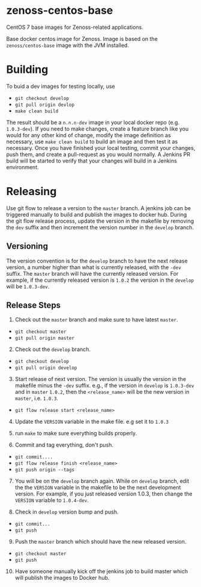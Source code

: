 # zenoss-centos-base

CentOS 7 base images for Zenoss-related applications.

Base docker centos image for Zenoss. Image is based on the `zenoss/centos-base` image with the JVM installed.

# Building
To buid a dev images for testing locally, use
  * `git checkout develop`
  * `git pull origin devlop`
  * `make clean build`

The result should be a `n.n.n-dev` image in your local docker repo (e.g. `1.0.3-dev`).   If you need to make changes, create
a feature branch like you would for any other kind of change, modify the image definition as necessary, use `make clean build` to
build an image and then test it as necessary.   Once you have finished your local testing, commit your changes, push them,
and create a pull-request as you would normally. A Jenkins PR build will be started to verify that your changes will build in
a Jenkins environment.

# Releasing
Use git flow to release a version to the `master` branch. A jenkins job can be triggered manually to build and publish the
images to docker hub.  During the git flow release process, update the version in the makefile by removing the `dev`
suffix and then increment the version number in the `develop` branch.

## Versioning

The version convention is for the `develop` branch to have the next release version, a number higher than what is
 currently released, with the `-dev` suffix. The `master` branch will have the currently released version.  For
 example, if the currently released version is `1.0.2` the version in the `develop` will be `1.0.3-dev`.

## Release Steps

1. Check out the `master` branch and make sure to have latest `master`.
  * `git checkout master`
  * `git pull origin master`

2. Check out the `develop` branch.
  * `git checkout develop`
  * `git pull origin develop`

3. Start release of next version. The version is usually the version in the makefile minus the `-dev` suffix.  e.g., if the version
  in `develop` is `1.0.3-dev` and in `master` `1.0.2`, then the
  `<release_name>` will be the new version in `master`, i.e. `1.0.3`.
  *  `git flow release start <release_name>`

4. Update the `VERSION` variable in the make file. e.g set it to `1.0.3`

5. run `make` to make sure everything builds properly.

6. Commit and tag everything, don't push.
  * `git commit....`
  * `git flow release finish <release_name>`
  * `git push origin --tags`

7. You will be on the `develop` branch again. While on `develop` branch, edit the the `VERSION` variable in the makefile to
be the next development version. For example, if you just released version 1.0.3, then change the `VERSION` variable to
`1.0.4-dev`.

8. Check in `develop` version bump and push.
  * `git commit...`
  * `git push`

9. Push the `master` branch which should have the new released version.
  * `git checkout master`
  * `git push`

10. Have someone manually kick off the jenkins job to build master which will publish the images to Docker hub.
